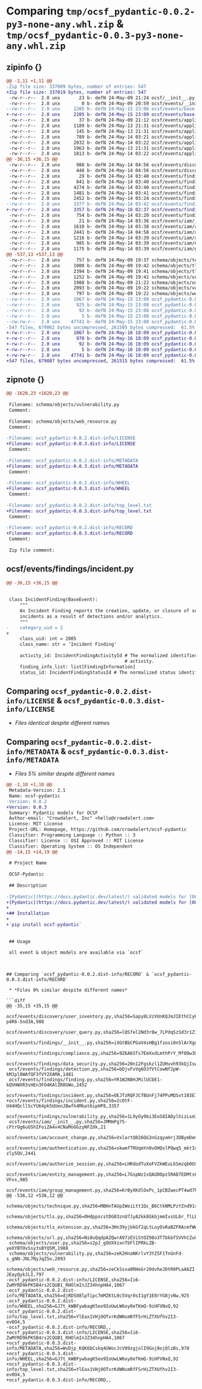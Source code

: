 # Comparing `tmp/ocsf_pydantic-0.0.2-py3-none-any.whl.zip` & `tmp/ocsf_pydantic-0.0.3-py3-none-any.whl.zip`

## zipinfo {}

```diff
@@ -1,11 +1,11 @@
-Zip file size: 337009 bytes, number of entries: 547
+Zip file size: 337019 bytes, number of entries: 547
 -rw-r--r--  2.0 unx       23 b- defN 24-May-09 21:24 ocsf/__init__.py
 -rw-r--r--  2.0 unx        0 b- defN 24-May-09 20:59 ocsf/events/__init__.py
--rw-r--r--  2.0 unx     2205 b- defN 24-May-15 23:06 ocsf/events/base.py
+-rw-r--r--  2.0 unx     2205 b- defN 24-May-15 23:09 ocsf/events/base.py
 -rw-r--r--  2.0 unx       37 b- defN 24-May-09 21:12 ocsf/events/application/__init__.py
 -rw-r--r--  2.0 unx     1189 b- defN 24-May-13 21:31 ocsf/events/application/api.py
 -rw-r--r--  2.0 unx      145 b- defN 24-May-13 21:31 ocsf/events/application/application.py
 -rw-r--r--  2.0 unx      789 b- defN 24-May-14 03:21 ocsf/events/application/application_lifecycle.py
 -rw-r--r--  2.0 unx     2032 b- defN 24-May-14 03:22 ocsf/events/application/datastore.py
 -rw-r--r--  2.0 unx     1963 b- defN 24-May-13 21:31 ocsf/events/application/datastore_activity.py
 -rw-r--r--  2.0 unx     1813 b- defN 24-May-14 03:22 ocsf/events/application/file_hosting.py
@@ -36,15 +36,15 @@
 -rw-r--r--  2.0 unx      988 b- defN 24-May-14 04:56 ocsf/events/discovery/user_inventory.py
 -rw-r--r--  2.0 unx      448 b- defN 24-May-14 04:56 ocsf/events/discovery/user_query.py
 -rw-r--r--  2.0 unx       29 b- defN 24-May-14 03:40 ocsf/events/findings/__init__.py
 -rw-r--r--  2.0 unx      841 b- defN 24-May-14 03:40 ocsf/events/findings/compliance.py
 -rw-r--r--  2.0 unx     4274 b- defN 24-May-14 03:40 ocsf/events/findings/data_security.py
 -rw-r--r--  2.0 unx     1481 b- defN 24-May-14 03:41 ocsf/events/findings/detection.py
 -rw-r--r--  2.0 unx     2452 b- defN 24-May-14 03:24 ocsf/events/findings/finding.py
--rw-r--r--  2.0 unx     3377 b- defN 24-May-14 03:42 ocsf/events/findings/incident.py
+-rw-r--r--  2.0 unx     3357 b- defN 24-May-16 02:37 ocsf/events/findings/incident.py
 -rw-r--r--  2.0 unx      754 b- defN 24-May-14 03:20 ocsf/events/findings/vulnerability.py
 -rw-r--r--  2.0 unx       21 b- defN 24-May-14 03:36 ocsf/events/iam/__init__.py
 -rw-r--r--  2.0 unx     1610 b- defN 24-May-14 03:38 ocsf/events/iam/account_change.py
 -rw-r--r--  2.0 unx     2441 b- defN 24-May-14 04:58 ocsf/events/iam/authentication.py
 -rw-r--r--  2.0 unx     1216 b- defN 24-May-14 03:39 ocsf/events/iam/authorize_session.py
 -rw-r--r--  2.0 unx      985 b- defN 24-May-14 03:39 ocsf/events/iam/entity_management.py
 -rw-r--r--  2.0 unx     1175 b- defN 24-May-14 03:39 ocsf/events/iam/group_management.py
@@ -537,13 +537,13 @@
 -rw-r--r--  2.0 unx      757 b- defN 24-May-09 19:37 schema/objects/technique.py
 -rw-r--r--  2.0 unx     1000 b- defN 24-May-09 19:42 schema/objects/tls.py
 -rw-r--r--  2.0 unx     2394 b- defN 24-May-09 19:41 schema/objects/tls_extension.py
 -rw-r--r--  2.0 unx     1252 b- defN 24-May-09 19:42 schema/objects/url.py
 -rw-r--r--  2.0 unx     1988 b- defN 24-May-09 21:22 schema/objects/user.py
 -rw-r--r--  2.0 unx     2093 b- defN 24-May-09 19:22 schema/objects/vulnerability.py
 -rw-r--r--  2.0 unx      797 b- defN 24-May-09 19:22 schema/objects/web_resource.py
--rw-r--r--  2.0 unx     1067 b- defN 24-May-15 23:08 ocsf_pydantic-0.0.2.dist-info/LICENSE
--rw-r--r--  2.0 unx      925 b- defN 24-May-15 23:08 ocsf_pydantic-0.0.2.dist-info/METADATA
--rw-r--r--  2.0 unx       92 b- defN 24-May-15 23:08 ocsf_pydantic-0.0.2.dist-info/WHEEL
--rw-r--r--  2.0 unx        5 b- defN 24-May-15 23:08 ocsf_pydantic-0.0.2.dist-info/top_level.txt
--rw-rw-r--  2.0 unx    47741 b- defN 24-May-15 23:08 ocsf_pydantic-0.0.2.dist-info/RECORD
-547 files, 679062 bytes uncompressed, 261505 bytes compressed:  61.5%
+-rw-r--r--  2.0 unx     1067 b- defN 24-May-16 18:09 ocsf_pydantic-0.0.3.dist-info/LICENSE
+-rw-r--r--  2.0 unx      970 b- defN 24-May-16 18:09 ocsf_pydantic-0.0.3.dist-info/METADATA
+-rw-r--r--  2.0 unx       92 b- defN 24-May-16 18:09 ocsf_pydantic-0.0.3.dist-info/WHEEL
+-rw-r--r--  2.0 unx        5 b- defN 24-May-16 18:09 ocsf_pydantic-0.0.3.dist-info/top_level.txt
+-rw-rw-r--  2.0 unx    47741 b- defN 24-May-16 18:09 ocsf_pydantic-0.0.3.dist-info/RECORD
+547 files, 679087 bytes uncompressed, 261515 bytes compressed:  61.5%
```

## zipnote {}

```diff
@@ -1620,23 +1620,23 @@
 
 Filename: schema/objects/vulnerability.py
 Comment: 
 
 Filename: schema/objects/web_resource.py
 Comment: 
 
-Filename: ocsf_pydantic-0.0.2.dist-info/LICENSE
+Filename: ocsf_pydantic-0.0.3.dist-info/LICENSE
 Comment: 
 
-Filename: ocsf_pydantic-0.0.2.dist-info/METADATA
+Filename: ocsf_pydantic-0.0.3.dist-info/METADATA
 Comment: 
 
-Filename: ocsf_pydantic-0.0.2.dist-info/WHEEL
+Filename: ocsf_pydantic-0.0.3.dist-info/WHEEL
 Comment: 
 
-Filename: ocsf_pydantic-0.0.2.dist-info/top_level.txt
+Filename: ocsf_pydantic-0.0.3.dist-info/top_level.txt
 Comment: 
 
-Filename: ocsf_pydantic-0.0.2.dist-info/RECORD
+Filename: ocsf_pydantic-0.0.3.dist-info/RECORD
 Comment: 
 
 Zip file comment:
```

## ocsf/events/findings/incident.py

```diff
@@ -36,15 +36,15 @@
 
 
 class IncidentFinding(BaseEvent):
     """
     An Incident Finding reports the creation, update, or closure of security
     incidents as a result of detections and/or analytics.
     """
-    category_uid = 2
+
     class_uid: int = 2005
     class_name: str = 'Incident Finding'
 
     activity_id: IncidentFindingActivityId # The normalized identifier of the Incident
                                            # activity.
     finding_info_list: list[FindingInformation]
     status_id: IncidentFindingStatusId # The normalized status identifier of the
```

## Comparing `ocsf_pydantic-0.0.2.dist-info/LICENSE` & `ocsf_pydantic-0.0.3.dist-info/LICENSE`

 * *Files identical despite different names*

## Comparing `ocsf_pydantic-0.0.2.dist-info/METADATA` & `ocsf_pydantic-0.0.3.dist-info/METADATA`

 * *Files 5% similar despite different names*

```diff
@@ -1,10 +1,10 @@
 Metadata-Version: 2.1
 Name: ocsf-pydantic
-Version: 0.0.2
+Version: 0.0.3
 Summary: Pydantic models for OCSF
 Author-email: "Crowdalert, Inc" <hello@crowdalert.com>
 License: MIT License
 Project-URL: Homepage, https://github.com/crowdalert/ocsf-pydantic
 Classifier: Programming Language :: Python :: 3
 Classifier: License :: OSI Approved :: MIT License
 Classifier: Operating System :: OS Independent
@@ -14,15 +14,19 @@
 
 # Project Name
 
 OCSF-Pydantic
 
 ## Description
 
-[Pydantic](https://docs.pydantic.dev/latest/) validated models for [OCSF schema](https://schema.ocsf.io) events & objects 
+[Pydantic](https://docs.pydantic.dev/latest/) validated models for [OCSF schema](https://schema.ocsf.io) events & objects
+
+## Installation
+
+`pip install ocsf-pydantic`
 
 
 ## Usage
 
 all event & object models are available via `ocsf`
 
 ```
```

## Comparing `ocsf_pydantic-0.0.2.dist-info/RECORD` & `ocsf_pydantic-0.0.3.dist-info/RECORD`

 * *Files 0% similar despite different names*

```diff
@@ -35,15 +35,15 @@
 ocsf/events/discovery/user_inventory.py,sha256=Sapy8LVzVUnKQJmJIEthCCyKGXvffA2U-p4R6-Snd3A,988
 ocsf/events/discovery/user_query.py,sha256=lQSfel2Nd3r8w_7LPdqSzSd3r1ZiRUMOHo7EyQntFGI,448
 ocsf/events/findings/__init__.py,sha256=iXGtBbCPGaV4sHBg1fzosi0n5lArXguv7tH64J8GcwA,29
 ocsf/events/findings/compliance.py,sha256=9Z6A6STs7EmXxdLmthPrY_Mf0Ow3UdmULWk5wxppjWc,841
 ocsf/events/findings/data_security.py,sha256=20n12Fgskzl1ZUHvvh93kQjIswz6ZZC94yVFqKyfXSo,4274
 ocsf/events/findings/detection.py,sha256=bDjvFvVg6O3fVtCowNf2pW-kMJpl8WAfQF3fVY2XAMA,1481
 ocsf/events/findings/finding.py,sha256=YR1W2N8HJMilUCbE1-kQVHWXR3sHEn3FO4KAlZR8GWo,2452
-ocsf/events/findings/incident.py,sha256=OEJTzRQFJCfBUnFj74PPuMQSvt103E7Y_eLghNJuQDE,3377
+ocsf/events/findings/incident.py,sha256=2c0tF-U44HQcllScYU64pk5UUenJBwfh4Mbat6ipHP8,3357
 ocsf/events/findings/vulnerability.py,sha256=1L9yOy9bi3EoS8IADylhizLsmIZPQ6geQQxipVcoc4M,754
 ocsf/events/iam/__init__.py,sha256=JMMmPg75-cFtrOg6uUShIFoiZA4v4CNaMoGGzyNFZdk,21
 ocsf/events/iam/account_change.py,sha256=VxlartQ026QG3nGzqyaHrj3DBymDemQP2WK9X_PuZvo,1610
 ocsf/events/iam/authentication.py,sha256=skwmfTRUqmYn0vOHQslPQwq5_mktIdW8svfn-zly5OU,2441
 ocsf/events/iam/authorize_session.py,sha256=LHRdodTuXeFVZkWEuL6Smzqb0G9jlp18tqWTlTjuCmE,1216
 ocsf/events/iam/entity_management.py,sha256=L7GspWz1sQAUDOpz5RAD7EDMts64yyOD7UUj6k-VFvs,985
 ocsf/events/iam/group_management.py,sha256=KrByXKdlOxPc_1pCBZwecPT4wd7kzx3Y4jdwAOKpb7s,1175
@@ -536,12 +536,12 @@
 schema/objects/technique.py,sha256=MBHnTAUpIWeiLtt1Qc_B6CtkNMLPzYZnd91sZg4GC3Y,757
 schema/objects/tls.py,sha256=OHdppscstDG03znU7JyA2kk8GkbjmmIvsUL6r_flLE4,1000
 schema/objects/tls_extension.py,sha256=3Hn39yjbkGf2qLtLoyOsRaBZFRAcmfWWYrPfTQZhkCI,2394
 schema/objects/url.py,sha256=Ni8uQqdpAZQwrA97zEViStOZ98o3T7bkbfSVVhCZuCQ,1252
 schema/objects/user.py,sha256=s2pJ_gOUXXzxnTbFlIPRkLZB-yeXYBTOvSsy3sBYQSM,1988
 schema/objects/vulnerability.py,sha256=zeK2HnaNKrlvY3YZSF1TnGnFd-s_gNN-JNL7NyJqZ5o,2093
 schema/objects/web_resource.py,sha256=zeCkSsva0RHeGr20dvheJDtR0PLaA6ZI-JEayQykJLI,797
-ocsf_pydantic-0.0.2.dist-info/LICENSE,sha256=Ii6-ZwMYRD9kPK5B4rs2CQUB1_RHOlmInJZ34hnpHA4,1067
-ocsf_pydantic-0.0.2.dist-info/METADATA,sha256=djRD588lpTipc7mMZKtL0c5Vqr0sI1gY1E8rYG8jvNw,925
-ocsf_pydantic-0.0.2.dist-info/WHEEL,sha256=GJ7t_kWBFywbagK5eo9IoUwLW6oyOeTKmQ-9iHFVNxQ,92
-ocsf_pydantic-0.0.2.dist-info/top_level.txt,sha256=YlEax1VHjOOTvrKdWNsmRfFSrHiZTXUfhv2I3-ev0O4,5
-ocsf_pydantic-0.0.2.dist-info/RECORD,,
+ocsf_pydantic-0.0.3.dist-info/LICENSE,sha256=Ii6-ZwMYRD9kPK5B4rs2CQUB1_RHOlmInJZ34hnpHA4,1067
+ocsf_pydantic-0.0.3.dist-info/METADATA,sha256=WvDjp_KQK6bCskq4UWocJcV09zgjolI9Goj8ojQlzBs,970
+ocsf_pydantic-0.0.3.dist-info/WHEEL,sha256=GJ7t_kWBFywbagK5eo9IoUwLW6oyOeTKmQ-9iHFVNxQ,92
+ocsf_pydantic-0.0.3.dist-info/top_level.txt,sha256=YlEax1VHjOOTvrKdWNsmRfFSrHiZTXUfhv2I3-ev0O4,5
+ocsf_pydantic-0.0.3.dist-info/RECORD,,
```

